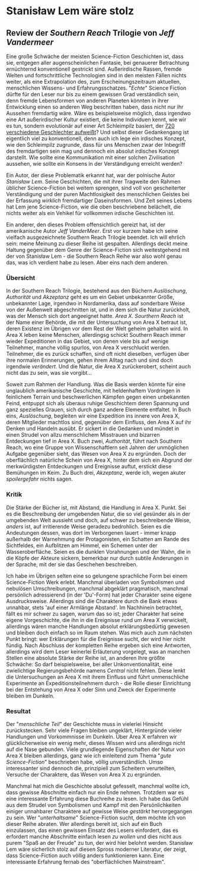 # Stanisław Lem wäre stolz
## Review der _Southern Reach_ Trilogie von _Jeff Vandermeer_

Eine große Schwäche der meisten Science-Fiction Geschichten ist, dass sie, entgegen aller augenscheinlichen Fantasie, bei genauerer Betrachtung ernüchternd konventionell gestrickt sind. Außerirdische Rassen, fremde Welten und fortschrittliche Technologien sind in den meisten Fällen nichts weiter, als eine Extrapolation des, zum Erscheinungszeitraum aktuellen, menschlichen Wissens- und Erfahrungsschatzes. "_Echte_" Science Fiction dürfte für den Leser nur bis zu einem gewissen Grad verständlich sein, denn fremde Lebensformen von anderen Planeten könnten in ihrer Entwicklung einen so anderen Weg beschritten haben, dass nicht nur ihr Aussehen fremdartig wäre. Wäre es beispielsweise möglich, dass irgendwo eine Art außerirdischer Kultur existiert, die keine Individuen kennt, wie wir es tun, sondern evolutionär auf einer Art Schleimpilz basiert, der [720 verschiedene Geschlechter aufweißt](https://www.welt.de/wissenschaft/article202048290/Der-Blob-Dieses-unheimliche-Wesen-hat-720-Geschlechter.html)? Und selbst dieser Gedankengang ist eigentlich viel zu konventionell, denn auch ich lege ein irdisches Konzept, wie den Schleimpilz zugrunde, dass für uns Menschen zwar der Inbegriff des fremdartigen sein mag und dennoch ein absolut irdisches Konzept darstellt. Wie sollte eine Kommunikation mit einer solchen Zivilisation aussehen, wie sollte ein Konsens in der Verständigung erreicht werden?

Ein Autor, der diese Problematik erkannt hat, war der polnische Autor _Stanisław Lem_. Seine Geschichten, die mit ihrer Tragweite den Rahmen üblicher Science-Fiction bei weitem sprengen, sind voll von gescheiterter Verständigung und der puren Machtlosigkeit des menschlichen Geistes bei der Erfassung _wirklich_ fremdartiger Daseinsformen. Und Zeit seines Lebens hat Lem jene Science-Fiction, wie die oben beschriebene belächelt, die nichts weiter als ein Vehikel für vollkommen irdische Geschichten ist.

Ein anderer, den dieses Problem offensichtlich gereizt hat, ist der amerikanische Autor _Jeff VanderMeer_. Erst vor kurzem habe ich seine vielfach ausgezeichnete Southern Reach Trilogie beendet. Ich will ehrlich sein: meine Meinung zu dieser Reihe ist gespalten. Allerdings deckt meine Haltung gegenüber dem Genre der Science-Fiction sich weitestgehend mit der von Stanisław Lem - die Southern Reach Reihe war also wohl genau das, was ich verdient habe zu lesen. Aber eins nach dem anderen.

### Übersicht

In der Southern Reach Trilogie, bestehend aus den Büchern _Auslöschung_, _Authorität_ und _Akzeptanz_ geht es um ein Gebiet unbekannter Größe, unbekannter Lage, irgendwo in Nordamerika, dass auf sonderbare Weise von der Außenwelt abgeschnitten ist, und in dem sich die Natur zurückholt, was der Mensch sich dort angeeignet hatte. _Area X_. _Sourthern Reach_ ist der Name einer Behörde, die mit der Untersuchung von Area X betraut ist, deren Existenz im Übrigen vor dem Rest der Welt geheim gehalten wird. In Area X leben keine Menschen, allerdingsg schickt Southern Reach immer wieder Expeditionen in das Gebiet, von denen viele bis auf wenige Teilnehmer, manche völlig spurlos, von Area X verschluckt werden. Teilnehmer, die es zurück schaffen, sind oft nicht dieselben, verfügen über ihre normalen Erinnerungen, gehen ihrem Alltag nach und sind doch irgendwie _verändert_. Und die Natur, die Area X zurückerobert, scheint auch nicht das zu sein, was sie vorgibt...

Soweit zum Rahmen der Handlung. Was die Basis werden könnte für eine unglaublich amerikanische Geschichte, mit heldenhaftem Vordringen in feinlichem Terrain und beschwerlichen Kämpfen gegen einen unbekannten Feind, entpuppt sich als überaus ruhige Geschichtem deren Spannung und ganz spezielles Grauen, sich durch ganz andere Elemente entfaltet. In Buch eins, _Auslöschung_, begleiten wir eine Expedition ins innere von Area X, deren Mitglieder machtlos sind, gegenüber dem Einfluss, den Area X auf ihr Denken und Handeln ausübt. Er sickert in die Gedanken und mündet in einen Strudel von allzu menschlichem Misstrauen und bizarren Entdeckungen tief in Area X. Buch zwei, _Authorität_, führt nach Southern Reach, wo eine Gruppe von Wissenschaftlern seit Jahren der unmöglichen Aufgabe gegenüber sieht, das Wesen von Area X zu ergründen. Doch der oberflächlich natürliche Schein von Area X, hinter dem sich ein Abgrund der merkwürdigsten Entdeckungen und Ereignisse auftut, erstickt diese Bemühungen im Keim. Zu Buch drei, _Akzeptanz_, werde ich, wegen akuter *spoilergefahr* nichts sagen.

### Kritik

Die Stärke der Bücher ist, mit Abstand, die Handlung in Area X. Punkt. Sei es die Beschreibung der umgebenden Natur, die so viel gesünder als in der umgebenden Welt aussieht und doch, auf schwer zu beschreibende Weise, _anders_ ist, auf irritierende Weise geradezu bedrohlich. Seien es die Andeutungen dessen, was dort im Verborgenen lauert - immer knapp außerhalb der Warnehmung der Protagonisten, ein Schatten am Rande des Sichtfeldes, ein Aufblitzen am Himmel, ein Schemen unter der Wasseroberfläche. Seien es die dunklen Vorahnungen und der Wahn, die in die Köpfe der Akteure sickern, bemerkbar nur durch subtile Änderungen in der Sprache, mit der sie das Geschehen beschreiben.

Ich habe im Übrigen selten eine so gelungene sprachliche Form bei einem Science-Fiction Werk erlebt. Manchmal überladen von Symbolismen und nebulösen Umschreibungen, manchmal abgeklärt pragmatisch, manchmal persönlich adressierend (in der 'Du'-Form) hat jeder Charakter seine eigene Ausdrucksweise. Allerdings sind die Charaktere durch die Bank etwas unnahbar, stets 'auf einer Armlänge Abstand'. Im Nachhinein betrachtet, fällt es mir schwer zu sagen, warum das so ist; jeder Charakter hat seine eigene Vorgeschichte, die ihn in die Ereignisse rund um Area X verwickelt, allerdings wären manche Handlungen absolut erklärungsbedürtig gewesen und bleiben doch einfach so im Raum stehen. Was mich auch zum nächsten Punkt bringt: wer Erklärungen für die Ereignisse sucht, der wird hier nicht fündig. Nach Abschluss der kompletten Reihe ergeben sich eine Antworten, allerdings wird dem Leser keinerlei Erläuterung vorgelegt, was an manchen Stellen eine absolute Stärke der Reihe ist, an anderen Ihre größte Schwäche: So darf beispielsweise, bei aller Unkonventionalität, eine zwielichtige Regierungsbehörde namens _Central_ nicht fehlen. Diese lenkt die Untersuchungen an Area X mit ihrem Einfluss und führt  unmenschliche Experimente an Expeditionsteilnehmern durch - die Rolle dieser Einrichtung bei der Entstehung von Area X oder Sinn und Zweck der Experimente bleiben im Dunkeln.

### Resultat

Der "_menschliche Teil_" der Geschichte muss in vielerlei Hinsicht zurückstecken. Sehr viele Fragen bleiben ungeklärt, Hintergründe vieler Handlungen und Vorkommnisse im Dunkeln. Über Area X erfahren wir glücklicherweise ein wenig mehr, dieses Wissen wird uns allerdings nicht auf die Nase gebunden. Viele grundlegende Eigenschaften der Natur von Area X bleiben allerdings, ganz wie ich einleitend zum Thema "_gute Science-Fiction_" beschrieben habe, völlig unverständlich. Umso interessanter sind dennoch die, prinzipiell zum Scheitern verurteilten, Versuche der Charaktere, das Wesen von Area X zu ergründen.

Manchmal hat mich die Geschichte absolut gefesselt, manchmal wollte ich, dass gewisse Abschnitte einfach nur ein Ende nehmen. Trotzdem war es eine interessante Erfahrung diese Buchreihe zu lesen. Ich habe das Gefühl aus dem Strudel von Symbolismen und Kampf mit den Persönlichkeiten einiger unnahbarer Charaktere auf gewisse Weise _gestärkt_ hervorgegangen zu sein. Wer "_unterhaltsame_" Science-Fiction sucht, dem möchte ich von dieser Reihe abraten. Wer allerdings bereit ist, sich auf ein Buch einzulassen, das einen gewissen Einsatz des Lesers einfordert, das es erfordert manche Abschnitte einfach lesen _zu wollen_ und dies nicht aus purem "Spaß an der Freude" zu tun, der wird hier belohnt werden. Stanisław Lem wäre sicherlich stolz auf diesen Spross moderner Literatur, der zeigt, dass Science-Fiction auch völlig anders funktionieren kann. Eine interessante Erfahrung fernab des "oberflächlichen Mainstream".
